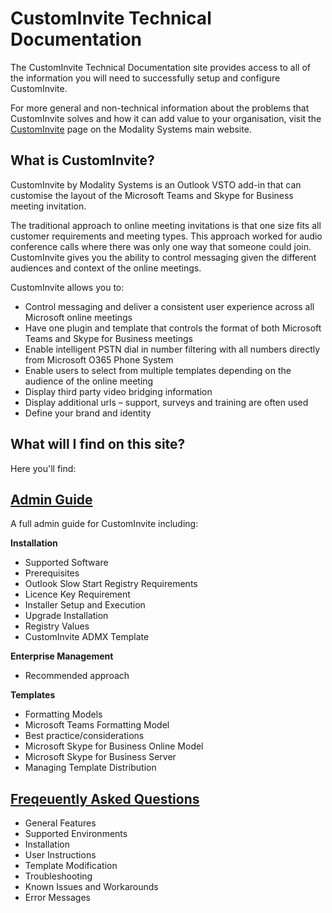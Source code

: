 # CustomInvite Technical Documentation

The CustomInvite Technical Documentation site provides access to all of the information you will need to successfully setup and configure CustomInvite. 

For more general and non-technical information about the problems that CustomInvite solves and how it can add value to your organisation, visit the [CustomInvite](https://www.modalitysystems.com/software/custominvite) page on the Modality Systems main website. 

## What is CustomInvite? 

CustomInvite by Modality Systems is an Outlook VSTO add-in that can customise the layout of the Microsoft Teams
and Skype for Business meeting invitation.

The traditional approach to online meeting invitations is that one size fits all customer requirements and meeting
types. This approach worked for audio conference calls where there was only one way that someone could join.
CustomInvite gives you the ability to control messaging given the different audiences and context of the online
meetings.

CustomInvite allows you to:

* Control messaging and deliver a consistent user experience across all Microsoft online meetings
* Have one plugin and template that controls the format of both Microsoft Teams and Skype for Business meetings
* Enable intelligent PSTN dial in number filtering with all numbers directly from Microsoft O365 Phone System
* Enable users to select from multiple templates depending on the audience of the online meeting
* Display third party video bridging information
* Display additional urls – support, surveys and training are often used
* Define your brand and identity

## What will I find on this site? 

Here you'll find: 

## [Admin Guide](admin-guide.md)

A full admin guide for CustomInvite including: 

**Installation**
* Supported Software
* Prerequisites
* Outlook Slow Start Registry Requirements
* Licence Key Requirement
* Installer Setup and Execution
* Upgrade Installation 
* Registry Values 
* CustomInvite ADMX Template

**Enterprise Management**
* Recommended approach

**Templates**
* Formatting Models
* Microsoft Teams Formatting Model
* Best practice/considerations
* Microsoft Skype for Business Online Model
* Microsoft Skype for Business Server
* Managing Template Distribution 

## [Freqeuently Asked Questions](faqs.md)
* General Features
* Supported Environments
* Installation
* User Instructions
* Template Modification
* Troubleshooting
* Known Issues and Workarounds
* Error Messages
